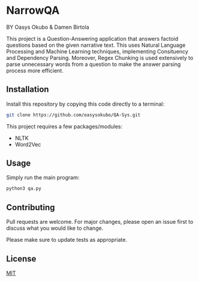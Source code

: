 # NarrowQA
BY Oasys Okubo & Damen Birtola

This project is a Question-Answering application that answers factoid questions based on the given narrative text.
This uses Natural Language Processing and Machine Learning techniques, implementing Consituency and Dependency Parsing.
Moreover, Regex Chunking is used extensively to parse unnecessary words from a question to make the answer parsing process
more efficient. 

## Installation

Install this repository by copying this code directly to a terminal:
```bash
git clone https://github.com/oasysokubo/QA-Sys.git
```

This project requires a few packages/modules:
* NLTK
* Word2Vec


## Usage
Simply run the main program:
```bash
python3 qa.py
```

## Contributing
Pull requests are welcome. For major changes, please open an issue first to discuss what you would like to change.

Please make sure to update tests as appropriate.

## License
[MIT](https://choosealicense.com/licenses/mit/)
